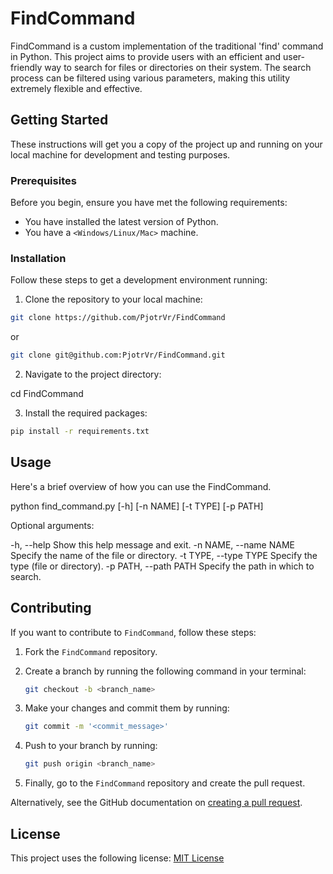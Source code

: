 # FindCommand

FindCommand is a custom implementation of the traditional 'find' command in Python. This project aims to provide users with an efficient and user-friendly way to search for files or directories on their system. The search process can be filtered using various parameters, making this utility extremely flexible and effective.

## Getting Started

These instructions will get you a copy of the project up and running on your local machine for development and testing purposes.

### Prerequisites

Before you begin, ensure you have met the following requirements:

* You have installed the latest version of Python.
* You have a `<Windows/Linux/Mac>` machine.

### Installation

Follow these steps to get a development environment running:

1. Clone the repository to your local machine:

```bash
git clone https://github.com/PjotrVr/FindCommand
``` 
or 
```bash
git clone git@github.com:PjotrVr/FindCommand.git
```

2. Navigate to the project directory:

cd FindCommand

3. Install the required packages:

```bash 
pip install -r requirements.txt
```

## Usage

Here's a brief overview of how you can use the FindCommand.

python find_command.py [-h] [-n NAME] [-t TYPE] [-p PATH]

Optional arguments:

-h, --help Show this help message and exit.
-n NAME, --name NAME Specify the name of the file or directory.
-t TYPE, --type TYPE Specify the type (file or directory).
-p PATH, --path PATH Specify the path in which to search.

## Contributing

If you want to contribute to `FindCommand`, follow these steps:

1. Fork the `FindCommand` repository.

2. Create a branch by running the following command in your terminal:
    ```bash
    git checkout -b <branch_name>
    ```

3. Make your changes and commit them by running:
    ```bash
    git commit -m '<commit_message>'
    ```

4. Push to your branch by running:
    ```bash
    git push origin <branch_name>
    ```

5. Finally, go to the `FindCommand` repository and create the pull request.

Alternatively, see the GitHub documentation on [creating a pull request](https://help.github.com/en/github/collaborating-with-issues-and-pull-requests/creating-a-pull-request).


## License

This project uses the following license: [MIT License](<link>)
